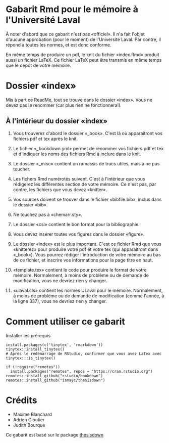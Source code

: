 # Gabarit Rmd pour le mémoire à l'Université Laval

À noter d'abord que ce gabarit n'est pas «officiel».
Il n'a fait l'objet d'aucune approbation (pour le moment) de l'Université Laval.
Par contre, il répond à toutes les normes, et est donc conforme.

En même temps de produire un pdf, le knit du fichier «index.Rmd» produit aussi un fichier LaTeX.
Ce fichier LaTeX peut être transmis en même temps que le dépôt de votre mémoire.

# Dossier «index»

Mis à part ce ReadMe, tout se trouve dans le dossier «index».
Vous ne devez pas le renommer (car plus rien ne fonctionnera!).

## À l'intérieur du dossier «index»

1. Vous trouverez d'abord le dossier «_book». C'est là où apparaitront vos fichiers pdf et tex après le knit.

2. Le fichier «_bookdown.yml» permet de renommer vos fichiers pdf et tex et d'indiquer les noms des fichiers Rmd à inclure dans le knit.

3. Le dossier «_misc» contient un ramassis de trucs utiles, mais à ne pas toucher.

4. Les fichers Rmd numérotés suivent. C'est à l'intérieur que vous rédigerez les différentes section de votre mémoire. Ce n'est pas, par contre, les fichiers que vous devez «knitter».

5. Vos sources doivent se trouver dans le fichier «bibfile.bib», inclus dans le dossier «bib».

6. Ne touchez pas à «chemarr.sty».

7. Le dossier «csl» contient le bon format pour la bibliographie.

8. Vous devez insérer toutes vos figures dans le dossier «figure».

9. Le dossier «index» est le plus important. C'est ce fichier Rmd que vous «knitterez» pour produire votre pdf et votre tex (qui apparaitront dans «_book»). Vous pourrez rédiger l'introduction de votre mémoire au bas de ce fichier, et inscrire vos informations pour la page titre en haut.

10. «template.tex» contient le code pour produire le format de votre mémoire. Normalement, à moins de problème ou de demande de modification, vous ne devriez rien y changer.

11. «ulaval.cls» contient les normes ULaval pour le mémoire. Normalement, à moins de problème ou de demande de modification (comme l'année, à la ligne 337), vous ne devriez rien y changer.

# Comment utiliser ce gabarit

Installer les prérequis

```
install.packages(c('tinytex', 'rmarkdown'))
tinytex::install_tinytex()
# Après le redémarrage de RStudio, confirmer que vous avez LaTex avec
tinytex:::is_tinytex()

if (!require("remotes")) 
  install.packages("remotes", repos = "https://cran.rstudio.org")
remotes::install_github("rstudio/bookdown")
remotes::install_github("ismayc/thesisdown")
```

# Crédits

* Maxime Blanchard
* Adrien Cloutier
* Judith Bourque

Ce gabarit est basé sur le package [thesisdown](https://github.com/ismayc/thesisdown)
